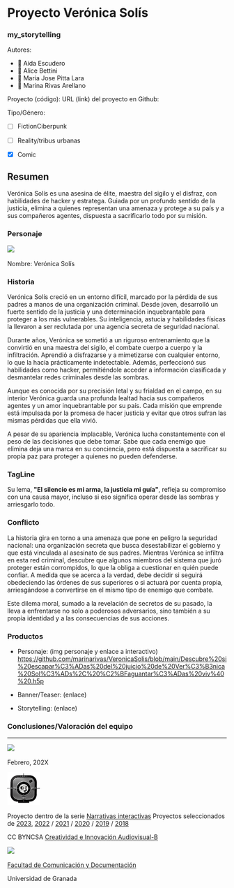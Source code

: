 
# Proyecto Verónica Solís 
### my_storytelling



Autores:  
<!---
Incluir lista de personas del grupo 
Se puede añadir enlace a página personal de github o lo que se quiera...(optativo)
-->

- :woman: Aida Escudero
- :woman: Alice Bettini
- :woman: Maria Jose Pitta Lara
- :woman: Marina Rivas Arellano


Proyecto (código): 
URL (link) del proyecto en Github: 


Tipo/Género:  
- [ ] FictionCiberpunk  
- [ ] Reality/tribus urbanas  
- [x] Comic



## Resumen

Verónica Solís es una asesina de élite, maestra del sigilo y el disfraz, con habilidades de hacker y estratega. Guiada por un profundo sentido de la justicia, elimina a quienes representan una amenaza y protege a su país y a sus compañeros agentes, dispuesta a sacrificarlo todo por su misión.

### Personaje

![](img-nobody.png)

Nombre: Verónica Solís

### Historia

Verónica Solís creció en un entorno difícil, marcado por la pérdida de sus padres a manos de una organización criminal. Desde joven, desarrolló un fuerte sentido de la justicia y una determinación inquebrantable para proteger a los más vulnerables. Su inteligencia, astucia y habilidades físicas la llevaron a ser reclutada por una agencia secreta de seguridad nacional.  

Durante años, Verónica se sometió a un riguroso entrenamiento que la convirtió en una maestra del sigilo, el combate cuerpo a cuerpo y la infiltración. Aprendió a disfrazarse y a mimetizarse con cualquier entorno, lo que la hacía prácticamente indetectable. Además, perfeccionó sus habilidades como hacker, permitiéndole acceder a información clasificada y desmantelar redes criminales desde las sombras.  

Aunque es conocida por su precisión letal y su frialdad en el campo, en su interior Verónica guarda una profunda lealtad hacia sus compañeros agentes y un amor inquebrantable por su país. Cada misión que emprende está impulsada por la promesa de hacer justicia y evitar que otros sufran las mismas pérdidas que ella vivió.  

A pesar de su apariencia implacable, Verónica lucha constantemente con el peso de las decisiones que debe tomar. Sabe que cada enemigo que elimina deja una marca en su conciencia, pero está dispuesta a sacrificar su propia paz para proteger a quienes no pueden defenderse.

### TagLine

Su lema, **"El silencio es mi arma, la justicia mi guía"**, refleja su compromiso con una causa mayor, incluso si eso significa operar desde las sombras y arriesgarlo todo.

### Conflicto 

La historia gira en torno a una amenaza que pone en peligro la seguridad nacional: una organización secreta que busca desestabilizar el gobierno y que está vinculada al asesinato de sus padres. Mientras Verónica se infiltra en esta red criminal, descubre que algunos miembros del sistema que juró proteger están corrompidos, lo que la obliga a cuestionar en quién puede confiar. A medida que se acerca a la verdad, debe decidir si seguirá obedeciendo las órdenes de sus superiores o si actuará por cuenta propia, arriesgándose a convertirse en el mismo tipo de enemigo que combate.

Este dilema moral, sumado a la revelación de secretos de su pasado, la lleva a enfrentarse no solo a poderosos adversarios, sino también a su propia identidad y a las consecuencias de sus acciones.

### Productos

- Personaje: (img personaje y enlace a interactivo) https://github.com/marinarivas/VeronicaSolis/blob/main/Descubre%20si%20escapar%C3%ADas%20del%20juicio%20de%20Ver%C3%B3nica%20Sol%C3%ADs%2C%20%C2%BFaguantar%C3%ADas%20viv%40%20.h5p
 


- Banner/Teaser:  (enlace) 


- Storytelling: (enlace) 




### Conclusiones/Valoración del equipo







------
![](https://upload.wikimedia.org/wikipedia/commons/thumb/6/62/CC-BY-SA-Andere_Wikis_%28v%29.svg/200px-CC-BY-SA-Andere_Wikis_%28v%29.svg.png)

<!---
Lista completa de emojis de markDown - https://gist.github.com/rxaviers/7360908) 
-->

Febrero, 202X

![](https://github.com/mgea/CRIAv/blob/main/logo_criav75.png)

Proyecto dentro de la serie [Narrativas interactivas](https://github.com/mgea/storytelling/blob/master/What_is_a_digital_storytelling.md) 
Proyectos seleccionados de [2023](https://github.com/mgea/storytelling/tree/master/2023), [2022](https://github.com/mgea/storytelling/blob/master/2022/readme.md) / [2021](https://github.com/mgea/storytelling/blob/master/2021/readme.md) / [2020](https://github.com/mgea/storytelling/blob/master/2020/readme.md)  / 
[2019](https://github.com/mgea/storytelling/blob/master/2019/readme.md) / [2018](https://github.com/mgea/storytelling/blob/master/2018/readme.md) 

CC BYNCSA [Creatividad e Innovación Audiovisual-B](https://github.com/mgea/criav/)

<img src="https://mirrors.creativecommons.org/presskit/buttons/88x31/png/by-nc-sa.png"  width="75" > 

[Facultad de Comunicación y Documentación](http://fcd.ugr.es)

Universidad de Granada

